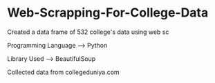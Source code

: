 # Web-Scrapping-For-College-Data
Created a data frame of 532 college's data using web sc


Programming Language --> Python

Library Used --> BeautifulSoup

Collected data from collegeduniya.com
